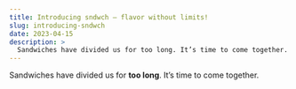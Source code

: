 ```yaml
---
title: Introducing sndwch — flavor without limits!
slug: introducing-sndwch
date: 2023-04-15
description: >
  Sandwiches have divided us for too long. It’s time to come together.
---
```


Sandwiches have divided us for <b>too long</b>. It’s time to come together.
